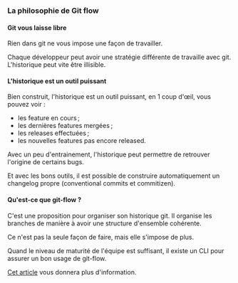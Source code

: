 ### La philosophie de Git flow

#### Git vous laisse libre

Rien dans git ne vous impose une façon de travailler.

Chaque développeur peut avoir une stratégie différente de travaille avec git. 
L'historique peut vite être illisible.

#### L'historique est un outil puissant

Bien construit, l'historique est un outil puissant, en 1 coup d'œil, vous pouvez voir :
- les feature en cours ;
- les dernières features mergées ;
- les releases effectuées ;
- les nouvelles features pas encore released.

Avec un peu d'entrainement, l'historique peut permettre de retrouver l'origine de certains bugs.

Et avec les bons outils, il est possible de construire automatiquement un changelog propre (conventional commits et commitizen).

#### Qu'est-ce que git-flow ?

C'est une proposition pour organiser son historique git. 
Il organise les branches de manière à avoir une structure d'ensemble cohérente.

Ce n'est pas la seule façon de faire, mais elle s'impose de plus.

Quand le niveau de maturité de l'équipe est suffisant, il existe un CLI pour assurer un bon usage de git-flow.

[Cet article](https://www.atlassian.com/fr/git/tutorials/comparing-workflows/gitflow-workflow#:~:text=git%2Dflow%20est%20un%20outil,ex%C3%A9cuter%20brew%20install%20git%2Dflow%20.) vous donnera plus d'information.
